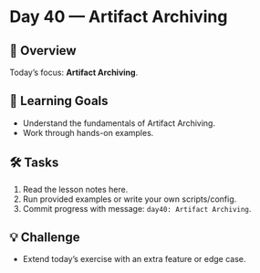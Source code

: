 # Day 40 — Artifact Archiving

## 📖 Overview
Today’s focus: **Artifact Archiving**.

## 🎯 Learning Goals
- Understand the fundamentals of Artifact Archiving.
- Work through hands-on examples.

## 🛠️ Tasks
1. Read the lesson notes here.
2. Run provided examples or write your own scripts/config.
3. Commit progress with message: `day40: Artifact Archiving`.

## 💡 Challenge
- Extend today’s exercise with an extra feature or edge case.
